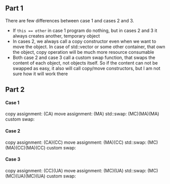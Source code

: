 ## Part 1

There are few differences between case 1 and cases 2 and 3.

- If `this == other` in case 1 program do nothing, but in cases 2 and 3 it always creates another, temporary object
- In cases 2, we always call a copy constructor even when we want to move the object. In case of std::vector or some
  other container, that own the object, copy operation will be much more resource consumable
- Both case 2 and case 3 call a custom swap function, that swaps the content of each object, not objects itself. So if
  the content can not be swapped as easy, it also will call copy/move constructors, but I am not sure how it will work
  there

## Part 2

#### Case 1

copy assignment: (CA)
move assignment: (MA)
std::swap: (MC)(MA)(MA)
custom swap:

#### Case 2

copy assignment: (CA)(CC)
move assignment: (MA)(CC)
std::swap: (MC)(MA)(CC)(MA)(CC)
custom swap:

#### Case 3

copy assignment: (CC)(UA)
move assignment: (MC)(UA)
std::swap: (MC)(MC)(UA)(MC)(UA)
custom swap:
